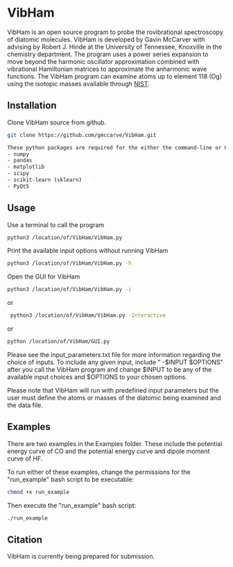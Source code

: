 # VibHam
VibHam is an open source program to probe the rovibrational spectroscopy of diatomic molecules. VibHam is developed by Gavin McCarver with advising by Robert J. Hinde at the University of Tennessee, Knoxville in the chemistry department. The program uses a power series expansion to move beyond the harmonic oscillator approximation combined with vibrational Hamiltonian matrices to approximate the anharmonic wave functions. The VibHam program can examine atoms up to element 118 (Og) using the isotopic masses available through [NIST](https://physics.nist.gov/cgi-bin/Compositions/stand_alone.pl).

## Installation

Clone VibHam source from github.
```bash
git clone https://github.com/gmccarve/VibHam.git

These python packages are required for the either the command-line or GUI usage of Vibham:
- numpy
- pandas
- matplotlib
- scipy
- scikit-learn (sklearn)
- PyQt5

```

## Usage

Use a terminal to call the program
```bash
python3 /location/of/VibHam/VibHam.py
```

Print the available input options without running VibHam
```bash
python3 /location/of/VibHam/VibHam.py -h
```

Open the GUI for VibHam
```bash
python3 /location/of/VibHam/VibHam.py -i
```
or
```bash
 python3 /location/of/VibHam/VibHam.py -Interactive
```
or
```bash
python /location/of/VibHam/GUI.py
```

Please see the input_parameters.txt file for more information regarding the choice of inputs. To include any given input, include " -$INPUT $OPTIONS" after you call the VibHam program and change $INPUT to be any of the available input choices and $OPTIONS to your chosen options.


Please note that VibHam will run with predefined input parameters but the user must define the atoms or masses of the diatomic being examined and the data file.

## Examples

There are two examples in the Examples folder. These include the potential energy curve of CO and the potential energy curve and dipole moment curve of HF.

To run either of these examples, change the permissions for the "run_example" bash script to be executable:
```bash
chmod +x run_example
```
Then execute the "run_example" bash script:
```bash
./run_example
```

## Citation

VibHam is currently being prepared for submission.



